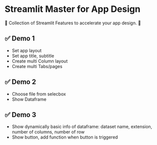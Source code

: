# Streamlit Master for App Design

:tada: Collection of Streamlit Features to accelerate your app design. :tada:

## :white_check_mark: Demo 1
- Set app layout
- Set app title, subtitle
- Create multi Column layout
- Create multi Tabs/pages

## :white_check_mark: Demo 2
- Choose file from selecbox
- Show Dataframe

## :white_check_mark: Demo 3
- Show dynamically basic info of dataframe: dataset name, extension, 
number of columns, number of row
- Show button, add function when button is triggered 